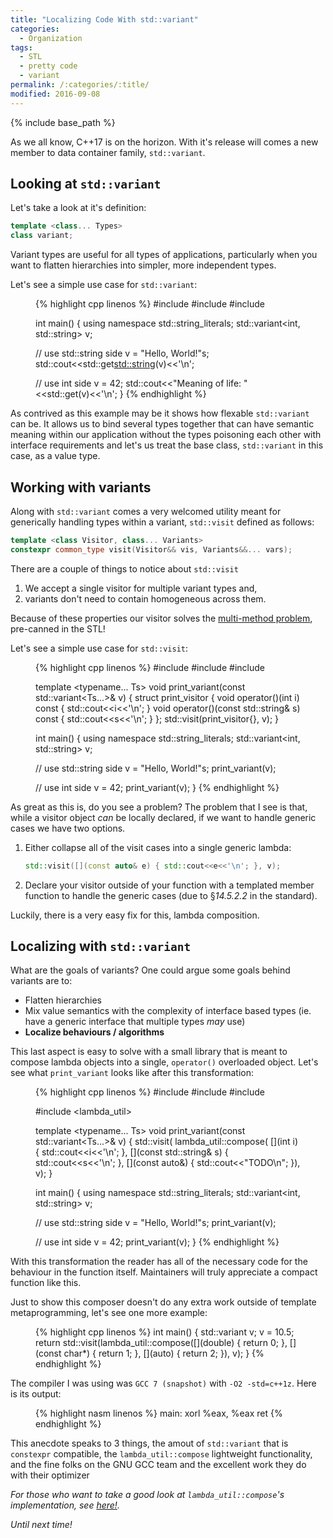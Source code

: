 ```yaml
---
title: "Localizing Code With std::variant"
categories:
  - Organization
tags:
  - STL
  - pretty code
  - variant
permalink: /:categories/:title/
modified: 2016-09-08
---
```


{% include base_path %}

As we all know, C++17 is on the horizon.  With it's release will comes a new member to data container family, `std::variant`.

## Looking at `std::variant`

Let's take a look at it's definition:

```cpp
template <class... Types>
class variant;
```

Variant types are useful for all types of applications, particularly when you want to flatten hierarchies into simpler, more independent types.

Let's see a simple use case for `std::variant`:

<figure class="lineno-container">
{% highlight cpp linenos %}
#include <iostream>
#include <string>
#include <variant>

int main() {
  using namespace std::string_literals;
  std::variant<int, std::string> v;

  // use std::string side
  v = "Hello, World!"s;
  std::cout<<std::get<std::string>(v)<<'\n';

  // use int side
  v = 42;
  std::cout<<"Meaning of life: "<<std::get<int>(v)<<'\n';
}
{% endhighlight %}
</figure>

As contrived as this example may be it shows how flexable `std::variant` can be.  It allows us to bind several types together that can have semantic meaning within our application without the types poisoning each other with interface requirements and let's us treat the base class, `std::variant` in this case, as a value type.

## Working with variants

Along with `std::variant` comes a very welcomed utility meant for generically handling types within a variant, `std::visit` defined as follows:

```cpp
template <class Visitor, class... Variants>
constexpr common_type visit(Visitor&& vis, Variants&&... vars);
```

There are a couple of things to notice about `std::visit`

1. We accept a single visitor for multiple variant types and,
2. variants don't need to contain homogeneous across them.

Because of these properties our visitor solves the [multi-method problem](https://en.wikipedia.org/wiki/Multiple_dispatch), pre-canned in the STL!

Let's see a simple use case for `std::visit`:

<figure class="lineno-container">
{% highlight cpp linenos %}
#include <iostream>
#include <string>
#include <variant>

template <typename... Ts>
void print_variant(const std::variant<Ts...>& v) {
  struct print_visitor {
    void operator()(int i)                const { std::cout<<i<<'\n'; }
    void operator()(const std::string& s) const { std::cout<<s<<'\n'; }
  };
  std::visit(print_visitor{}, v);
}

int main() {
  using namespace std::string_literals;
  std::variant<int, std::string> v;

  // use std::string side
  v = "Hello, World!"s;
  print_variant(v);

  // use int side
  v = 42;
  print_variant(v);
}
{% endhighlight %}
</figure>

As great as this is, do you see a problem?  The problem that I see is that, while a visitor object _can_ be locally declared, if we want to handle generic cases we have two options.

1. Either collapse all of the visit cases into a single generic lambda:

    ```cpp
    std::visit([](const auto& e) { std::cout<<e<<'\n'; }, v);
    ```

2. Declare your visitor outside of your function with a templated member function to handle the generic cases (due to &sect;_14.5.2.2_ in the standard).

Luckily, there is a very easy fix for this, lambda composition.

## Localizing with `std::variant`

What are the goals of variants?  One could argue some goals behind variants are to:

* Flatten hierarchies
* Mix value semantics with the complexity of interface based types (ie. have a generic interface that multiple types _may_ use)
* **Localize behaviours / algorithms**

This last aspect is easy to solve with a small library that is meant to compose lambda objects into a single, `operator()` overloaded object.  Let's see what `print_variant` looks like after this transformation:

<figure class="lineno-container">
{% highlight cpp linenos %}
#include <iostream>
#include <string>
#include <variant>

#include <lambda_util>

template <typename... Ts>
void print_variant(const std::variant<Ts...>& v) {
  std::visit(
    lambda_util::compose(
      [](int i)                { std::cout<<i<<'\n';  },
      [](const std::string& s) { std::cout<<s<<'\n';  },
      [](const auto&)          { std::cout<<"TODO\n"; }),
    v);
}

int main() {
  using namespace std::string_literals;
  std::variant<int, std::string> v;

  // use std::string side
  v = "Hello, World!"s;
  print_variant(v);

  // use int side
  v = 42;
  print_variant(v);
}
{% endhighlight %}
</figure>

With this transformation the reader has all of the necessary code for the behaviour in the function itself.  Maintainers will truly appreciate a compact function like this.

Just to show this composer doesn't do any extra work outside of template metaprogramming, let's see one more example:

<figure class="lineno-container">
{% highlight cpp linenos %}
int main() {
  std::variant<int, const char*, double> v;
  v = 10.5;
  return std::visit(lambda_util::compose([](double) { return 0; }, [](const char*) { return 1; }, [](auto) { return 2; }), v);
}
{% endhighlight %}
</figure>

The compiler I was using was `GCC 7 (snapshot)` with `-O2 -std=c++1z`.  Here is its output:

<figure class="lineno-container">
{% highlight nasm linenos %}
main:
  xorl  %eax, %eax
  ret
{% endhighlight %}
</figure>

This anecdote speaks to 3 things, the amout of `std::variant` that is `constexpr` compatible, the `lambda_util::compose` lightweight functionality, and the fine folks on the GNU GCC team and the excellent work they do with their optimizer <i class='fa fa-smile-o' />

For those who want to take a good look at `lambda_util::compose`'s implementation, see [here!](https://gist.github.com/cdacamar/584c6d43a9cca1ccffec3b36ad5dfe3f).

Until next time! <i class='fa fa-thumbs-up' />